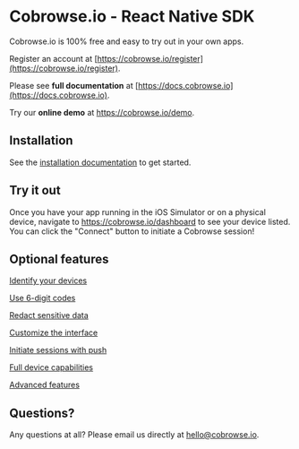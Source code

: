 # Cobrowse.io - React Native SDK

Cobrowse.io is 100% free and easy to try out in your own apps.

Register an account at [https://cobrowse.io/register](https://cobrowse.io/register).

Please see **full documentation** at [https://docs.cobrowse.io](https://docs.cobrowse.io).

Try our **online demo** at <https://cobrowse.io/demo>.

## Installation

See the [installation documentation](https://docs.cobrowse.io/sdk-installation/react-native) to get started.

## Try it out

Once you have your app running in the iOS Simulator or on a physical device, navigate to <https://cobrowse.io/dashboard> to see your device listed. You can click the "Connect" button to initiate a Cobrowse session!

## Optional features

[Identify your devices](https://docs.cobrowse.io/sdk-features/identify-your-devices)

[Use 6-digit codes](https://docs.cobrowse.io/sdk-features/6-digit-codes)

[Redact sensitive data](https://docs.cobrowse.io/sdk-features/redact-sensitive-data)

[Customize the interface](https://docs.cobrowse.io/sdk-features/customize-the-interface)

[Initiate sessions with push](https://docs.cobrowse.io/sdk-features/initiate-sessions-with-push)

[Full device capabilities](https://docs.cobrowse.io/sdk-features/full-device-capabilities)

[Advanced features](https://docs.cobrowse.io/sdk-features/advanced-features)

## Questions?
Any questions at all? Please email us directly at [hello@cobrowse.io](mailto:hello@cobrowse.io).
